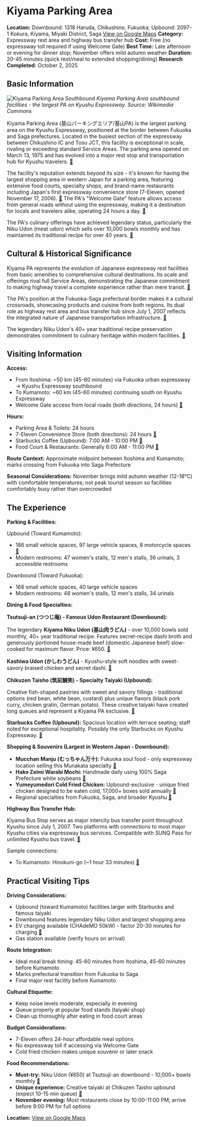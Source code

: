 # Kiyama Parking Area

**Location:** Downbound: 1318 Haruda, Chikushino, Fukuoka; Upbound: 2097-1 Kokura, Kiyama, Miyaki District, Saga [View on Google Maps](https://maps.google.com/maps?q=33.441639,130.531483)
**Category:** Expressway rest area and highway bus transfer hub
**Cost:** Free (no expressway toll required if using Welcome Gate)
**Best Time:** Late afternoon or evening for dinner stop; November offers mild autumn weather
**Duration:** 20-45 minutes (quick rest/meal to extended shopping/dining)
**Research Completed:** October 2, 2025

## Basic Information

![Kiyama Parking Area Southbound](https://upload.wikimedia.org/wikipedia/commons/thumb/5/52/Kiyama_Parking_Area_Kudari.jpg/1280px-Kiyama_Parking_Area_Kudari.jpg)
*Kiyama Parking Area southbound facilities - the largest PA on Kyushu Expressway. Source: Wikimedia Commons*

Kiyama Parking Area (基山パーキングエリア/基山PA) is the largest parking area on the Kyushu Expressway, positioned at the border between Fukuoka and Saga prefectures. Located in the busiest section of the expressway between Chikushino IC and Tosu JCT, this facility is exceptional in scale, rivaling or exceeding standard Service Areas. The parking area opened on March 13, 1975 and has evolved into a major rest stop and transportation hub for Kyushu travelers. [🔗](https://en.wikipedia.org/wiki/Kiyama_Parking_Area)

The facility's reputation extends beyond its size - it's known for having the largest shopping area in western Japan for a parking area, featuring extensive food courts, specialty shops, and brand-name restaurants including Japan's first expressway convenience store (7-Eleven, opened November 17, 2006). [🔗](https://ja.wikipedia.org/wiki/基山パーキングエリア) The PA's "Welcome Gate" feature allows access from general roads without using the expressway, making it a destination for locals and travelers alike, operating 24 hours a day. [🔗](https://www.w-holdings.co.jp/sapa/25090/)

The PA's culinary offerings have achieved legendary status, particularly the Niku Udon (meat udon) which sells over 10,000 bowls monthly and has maintained its traditional recipe for over 40 years. [🔗](https://w-holdings.co.jp/sapa/2671.html)

## Cultural & Historical Significance

Kiyama PA represents the evolution of Japanese expressway rest facilities from basic amenities to comprehensive cultural destinations. Its scale and offerings rival full Service Areas, demonstrating the Japanese commitment to making highway travel a complete experience rather than mere transit. [🔗](https://ja.wikipedia.org/wiki/基山パーキングエリア)

The PA's position at the Fukuoka-Saga prefectural border makes it a cultural crossroads, showcasing products and cuisine from both regions. Its dual role as highway rest area and bus transfer hub since July 1, 2007 reflects the integrated nature of Japanese transportation infrastructure. [🔗](https://en.wikipedia.org/wiki/Kiyama_Parking_Area)

The legendary Niku Udon's 40+ year traditional recipe preservation demonstrates commitment to culinary heritage within modern facilities. [🔗](https://w-holdings.co.jp/sapa/2671.html)

## Visiting Information

**Access:**
- From Itoshima: ~50 km (45-60 minutes) via Fukuoka urban expressway → Kyushu Expressway southbound
- To Kumamoto: ~60 km (45-60 minutes) continuing south on Kyushu Expressway
- Welcome Gate access from local roads (both directions, 24 hours) [🔗](https://www.w-holdings.co.jp/sapa/25090/)

**Hours:**
- Parking Area & Toilets: 24 hours
- 7-Eleven Convenience Store (both directions): 24 hours [🔗](https://www.w-holdings.co.jp/sapa/25090/)
- Starbucks Coffee (Upbound): 7:00 AM - 10:00 PM [🔗](https://store.starbucks.co.jp/detail-931/)
- Food Court & Restaurants: Generally 6:00 AM - 11:00 PM [🔗](https://japanshopping.org/search/shops/detail/15548)

**Route Context:** Approximate midpoint between Itoshima and Kumamoto; marks crossing from Fukuoka into Saga Prefecture

**Seasonal Considerations:** November brings mild autumn weather (12-18°C) with comfortable temperatures; not peak tourist season so facilities comfortably busy rather than overcrowded

## The Experience

**Parking & Facilities:**

Upbound (Toward Kumamoto):
- 186 small vehicle spaces, 97 large vehicle spaces, 8 motorcycle spaces [🔗](https://ja.wikipedia.org/wiki/基山パーキングエリア)
- Modern restrooms: 47 women's stalls, 12 men's stalls, 36 urinals, 3 accessible restrooms

Downbound (Toward Fukuoka):
- 168 small vehicle spaces, 40 large vehicle spaces
- Modern restrooms: 48 women's stalls, 12 men's stalls, 34 urinals

**Dining & Food Specialties:**

**Tsutsuji-an (つつじ庵) - Famous Udon Restaurant (Downbound):**

The legendary **Kiyama Niku Udon (基山肉うどん)** - over 10,000 bowls sold monthly, 40+ year traditional recipe. Features secret-recipe dashi broth and generously portioned house-made beef (domestic Japanese beef) slow-cooked for maximum flavor. Price: ¥650. [🔗](https://w-holdings.co.jp/sapa/2671.html)

**Kashiwa Udon (かしわうどん)** - Kyushu-style soft noodles with sweet-savory braised chicken and secret dashi. [🔗](https://www.w-holdings.co.jp/sapa/25100/gourmet/)

**Chikuzen Taisho (筑前鯛笑) - Specialty Taiyaki (Upbound):**

Creative fish-shaped pastries with sweet and savory fillings - traditional options (red bean, white bean, custard) plus unique flavors (black pork curry, chicken gratin, German potato). These creative taiyaki have created long queues and represent a Kiyama PA exclusive. [🔗](https://tabelog.com/en/saga/A4101/A410103/41003296/)

**Starbucks Coffee (Upbound):**
Spacious location with terrace seating; staff noted for exceptional hospitality. Possibly the only Starbucks on Kyushu Expressway. [🔗](https://wanderlog.com/place/details/6140369/starbucks-coffee-kiyama-parking-area-inbound)

**Shopping & Souvenirs (Largest in Western Japan - Downbound):**

- **Mucchan Manju (むっちゃん万十):** Fukuoka soul food - only expressway location selling this Munakata specialty [🔗](https://spice.kumanichi.com/outing/210454/)
- **Hako Zeimi Warabi Mochi:** Handmade daily using 100% Saga Prefecture white soybeans [🔗](https://omiyadata.com/jp/restarea/kiyama/)
- **Yumeyumedori Cold Fried Chicken:** Upbound-exclusive - unique fried chicken designed to be eaten cold, 17,000+ boxes sold annually [🔗](https://mika262.com/entry/2025/07/16/210000)
- Regional specialties from Fukuoka, Saga, and broader Kyushu [🔗](https://en.wikipedia.org/wiki/Kiyama_Parking_Area)

**Highway Bus Transfer Hub:**

Kiyama Bus Stop serves as major intercity bus transfer point throughout Kyushu since July 1, 2007. Two platforms with connections to most major Kyushu cities via expressway bus services. Compatible with SUNQ Pass for unlimited Kyushu bus travel. [🔗](https://en.wikipedia.org/wiki/Kiyama_Parking_Area)

Sample connections:
- To Kumamoto: Hinokuni-go (~1 hour 33 minutes) [🔗](https://en.wikipedia.org/wiki/Kiyama_Parking_Area)

## Practical Visiting Tips

**Driving Considerations:**
- Upbound (toward Kumamoto) facilities larger with Starbucks and famous taiyaki
- Downbound features legendary Niku Udon and largest shopping area
- EV charging available (CHAdeMO 50kW) - factor 20-30 minutes for charging [🔗](https://japantravel.navitime.com/en/area/jp/spot/01300-19302/)
- Gas station available (verify hours on arrival)

**Route Integration:**
- Ideal meal break timing: 45-60 minutes from Itoshima, 45-60 minutes before Kumamoto
- Marks prefectural transition from Fukuoka to Saga
- Final major rest facility before Kumamoto

**Cultural Etiquette:**
- Keep noise levels moderate, especially in evening
- Queue properly at popular food stands (taiyaki shop)
- Clean up thoroughly after eating in food court areas

**Budget Considerations:**
- 7-Eleven offers 24-hour affordable meal options
- No expressway toll if accessing via Welcome Gate
- Cold fried chicken makes unique souvenir or later snack

**Food Recommendations:**
- **Must-try:** Niku Udon (¥650) at Tsutsuji-an downbound - 10,000+ bowls monthly [🔗](https://w-holdings.co.jp/sapa/2671.html)
- **Unique experience:** Creative taiyaki at Chikuzen Taisho upbound (expect 10-15 min queue) [🔗](https://tabelog.com/en/saga/A4101/A410103/41003296/)
- **November evening:** Most restaurants close by 10:00-11:00 PM; arrive before 9:00 PM for full options

**Location:** [View on Google Maps](https://maps.google.com/maps?q=33.441639,130.531483)
